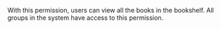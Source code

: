 With this permission, users can view all the books in the bookshelf. All groups in the system have access to this permission.
